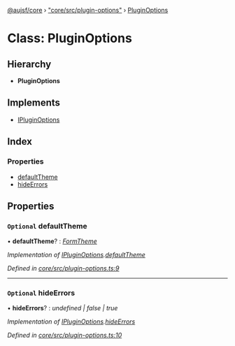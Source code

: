 [@aujsf/core](../README.md) › ["core/src/plugin-options"](../modules/_core_src_plugin_options_.md) › [PluginOptions](_core_src_plugin_options_.pluginoptions.md)

# Class: PluginOptions

## Hierarchy

* **PluginOptions**

## Implements

* [IPluginOptions](../interfaces/_core_src_plugin_options_.ipluginoptions.md)

## Index

### Properties

* [defaultTheme](_core_src_plugin_options_.pluginoptions.md#optional-defaulttheme)
* [hideErrors](_core_src_plugin_options_.pluginoptions.md#optional-hideerrors)

## Properties

### `Optional` defaultTheme

• **defaultTheme**? : *[FormTheme](../interfaces/_core_src_models_form_template_.formtheme.md)*

*Implementation of [IPluginOptions](../interfaces/_core_src_plugin_options_.ipluginoptions.md).[defaultTheme](../interfaces/_core_src_plugin_options_.ipluginoptions.md#optional-defaulttheme)*

*Defined in [core/src/plugin-options.ts:9](https://github.com/jbockle/au-jsonschema-form/blob/ffdfbe8/packages/core/src/plugin-options.ts#L9)*

___

### `Optional` hideErrors

• **hideErrors**? : *undefined | false | true*

*Implementation of [IPluginOptions](../interfaces/_core_src_plugin_options_.ipluginoptions.md).[hideErrors](../interfaces/_core_src_plugin_options_.ipluginoptions.md#optional-hideerrors)*

*Defined in [core/src/plugin-options.ts:10](https://github.com/jbockle/au-jsonschema-form/blob/ffdfbe8/packages/core/src/plugin-options.ts#L10)*
